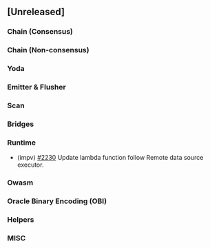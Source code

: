 <!--
(feat): New feature
(impv): Improvement / Enhancement
(docs): Documentation
(bugs): Bug fixes
(chore): Chore/cleanup work
-->

## [Unreleased]

### Chain (Consensus)

### Chain (Non-consensus)

### Yoda

### Emitter & Flusher

### Scan

### Bridges

### Runtime

- (impv) [\#2230](https://github.com/bandprotocol/bandchain/pull/2230) Update lambda function follow Remote data source executor.

### Owasm

### Oracle Binary Encoding (OBI)

### Helpers

### MISC

